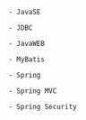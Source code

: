     - JavaSE
    
    - JDBC
    
    - JavaWEB
    
    - MyBatis
    
    - Spring
    
    - Spring MVC
    
    - Spring Security
    